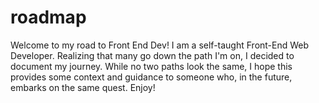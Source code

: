 # roadmap
Welcome to my road to Front End Dev! I am a self-taught Front-End Web Developer. Realizing that many go down the path I'm on, I decided to document my journey. While no two paths look the same, I hope this provides some context and guidance to someone who, in the future, embarks on the same quest. Enjoy!
